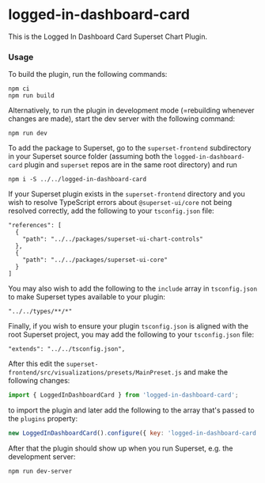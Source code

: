# logged-in-dashboard-card

This is the Logged In Dashboard Card Superset Chart Plugin.

### Usage

To build the plugin, run the following commands:

```
npm ci
npm run build
```

Alternatively, to run the plugin in development mode (=rebuilding whenever changes are made), start the dev server with the following command:

```
npm run dev
```

To add the package to Superset, go to the `superset-frontend` subdirectory in your Superset source folder (assuming both the `logged-in-dashboard-card` plugin and `superset` repos are in the same root directory) and run
```
npm i -S ../../logged-in-dashboard-card
```

If your Superset plugin exists in the `superset-frontend` directory and you wish to resolve TypeScript errors about `@superset-ui/core` not being resolved correctly, add the following to your `tsconfig.json` file:

```
"references": [
  {
    "path": "../../packages/superset-ui-chart-controls"
  },
  {
    "path": "../../packages/superset-ui-core"
  }
]
```

You may also wish to add the following to the `include` array in `tsconfig.json` to make Superset types available to your plugin:

```
"../../types/**/*"
```

Finally, if you wish to ensure your plugin `tsconfig.json` is aligned with the root Superset project, you may add the following to your `tsconfig.json` file:

```
"extends": "../../tsconfig.json",
```

After this edit the `superset-frontend/src/visualizations/presets/MainPreset.js` and make the following changes:

```js
import { LoggedInDashboardCard } from 'logged-in-dashboard-card';
```

to import the plugin and later add the following to the array that's passed to the `plugins` property:
```js
new LoggedInDashboardCard().configure({ key: 'logged-in-dashboard-card' }),
```

After that the plugin should show up when you run Superset, e.g. the development server:

```
npm run dev-server
```
